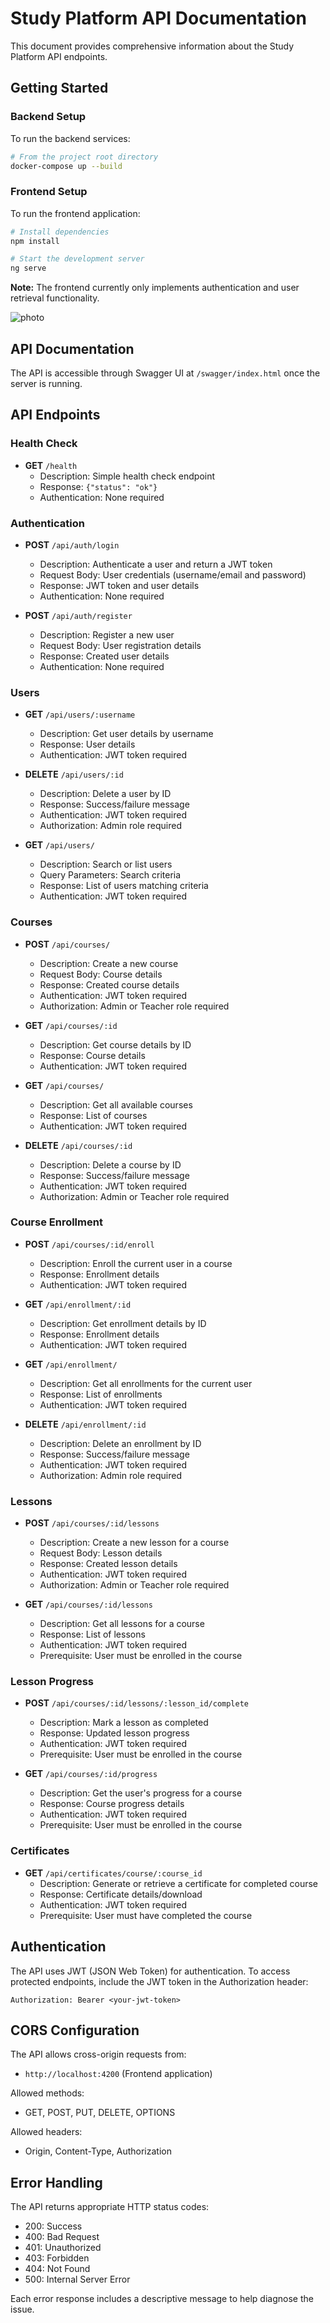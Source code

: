 # Study Platform API Documentation

This document provides comprehensive information about the Study Platform API endpoints.

## Getting Started

### Backend Setup

To run the backend services:

```bash
# From the project root directory
docker-compose up --build
```

### Frontend Setup

To run the frontend application:

```bash
# Install dependencies
npm install

# Start the development server
ng serve
```

**Note:** The frontend currently only implements authentication and user retrieval functionality.

![photo](study.jpg)

## API Documentation

The API is accessible through Swagger UI at `/swagger/index.html` once the server is running.

## API Endpoints

### Health Check

* **GET** `/health`
  * Description: Simple health check endpoint
  * Response: `{"status": "ok"}`
  * Authentication: None required

### Authentication

* **POST** `/api/auth/login`
  * Description: Authenticate a user and return a JWT token
  * Request Body: User credentials (username/email and password)
  * Response: JWT token and user details
  * Authentication: None required

* **POST** `/api/auth/register`
  * Description: Register a new user
  * Request Body: User registration details
  * Response: Created user details
  * Authentication: None required

### Users

* **GET** `/api/users/:username`
  * Description: Get user details by username
  * Response: User details
  * Authentication: JWT token required

* **DELETE** `/api/users/:id`
  * Description: Delete a user by ID
  * Response: Success/failure message
  * Authentication: JWT token required
  * Authorization: Admin role required

* **GET** `/api/users/`
  * Description: Search or list users
  * Query Parameters: Search criteria
  * Response: List of users matching criteria
  * Authentication: JWT token required

### Courses

* **POST** `/api/courses/`
  * Description: Create a new course
  * Request Body: Course details
  * Response: Created course details
  * Authentication: JWT token required
  * Authorization: Admin or Teacher role required

* **GET** `/api/courses/:id`
  * Description: Get course details by ID
  * Response: Course details
  * Authentication: JWT token required

* **GET** `/api/courses/`
  * Description: Get all available courses
  * Response: List of courses
  * Authentication: JWT token required

* **DELETE** `/api/courses/:id`
  * Description: Delete a course by ID
  * Response: Success/failure message
  * Authentication: JWT token required
  * Authorization: Admin or Teacher role required

### Course Enrollment

* **POST** `/api/courses/:id/enroll`
  * Description: Enroll the current user in a course
  * Response: Enrollment details
  * Authentication: JWT token required

* **GET** `/api/enrollment/:id`
  * Description: Get enrollment details by ID
  * Response: Enrollment details
  * Authentication: JWT token required

* **GET** `/api/enrollment/`
  * Description: Get all enrollments for the current user
  * Response: List of enrollments
  * Authentication: JWT token required

* **DELETE** `/api/enrollment/:id`
  * Description: Delete an enrollment by ID
  * Response: Success/failure message
  * Authentication: JWT token required
  * Authorization: Admin role required

### Lessons

* **POST** `/api/courses/:id/lessons`
  * Description: Create a new lesson for a course
  * Request Body: Lesson details
  * Response: Created lesson details
  * Authentication: JWT token required
  * Authorization: Admin or Teacher role required

* **GET** `/api/courses/:id/lessons`
  * Description: Get all lessons for a course
  * Response: List of lessons
  * Authentication: JWT token required
  * Prerequisite: User must be enrolled in the course

### Lesson Progress

* **POST** `/api/courses/:id/lessons/:lesson_id/complete`
  * Description: Mark a lesson as completed
  * Response: Updated lesson progress
  * Authentication: JWT token required
  * Prerequisite: User must be enrolled in the course

* **GET** `/api/courses/:id/progress`
  * Description: Get the user's progress for a course
  * Response: Course progress details
  * Authentication: JWT token required
  * Prerequisite: User must be enrolled in the course

### Certificates

* **GET** `/api/certificates/course/:course_id`
  * Description: Generate or retrieve a certificate for completed course
  * Response: Certificate details/download
  * Authentication: JWT token required
  * Prerequisite: User must have completed the course

## Authentication

The API uses JWT (JSON Web Token) for authentication. To access protected endpoints, include the JWT token in the Authorization header:

```
Authorization: Bearer <your-jwt-token>
```

## CORS Configuration

The API allows cross-origin requests from:
- `http://localhost:4200` (Frontend application)

Allowed methods:
- GET, POST, PUT, DELETE, OPTIONS

Allowed headers:
- Origin, Content-Type, Authorization

## Error Handling

The API returns appropriate HTTP status codes:
- 200: Success
- 400: Bad Request
- 401: Unauthorized
- 403: Forbidden
- 404: Not Found
- 500: Internal Server Error

Each error response includes a descriptive message to help diagnose the issue.